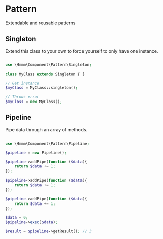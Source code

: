 # Pattern
Extendable and reusable patterns

## Singleton
Extend this class to your own to force yourself to only have one instance.

```php

use \Hmmm\Component\Pattern\Singleton;

class MyClass extends Singleton { }

// Get instance
$myClass = MyClass::singleton();

// Throws error
$myClass = new MyClass();

```

## Pipeline
Pipe data through an array of methods.

```php

use \Hmmm\Component\Pattern\Pipeline;

$pipeline = new Pipeline();

$pipeline->addPipe(function ($data){
	return $data += 1;
});

$pipeline->addPipe(function ($data){
	return $data += 1;
});

$pipeline->addPipe(function ($data){
	return $data += 1;
});

$data = 0;
$pipeline->exec($data);

$result = $pipeline->getResult(); // 3

```
